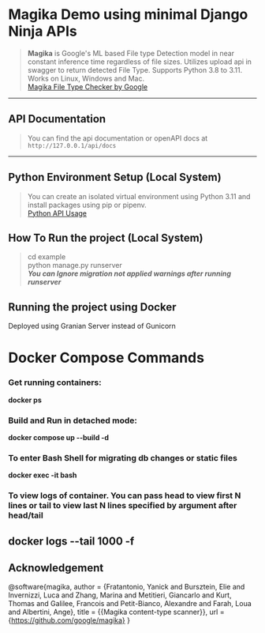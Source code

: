 # Magika Demo using minimal Django Ninja APIs
> **Magika** is Google's ML based File type Detection model in near constant inference time regardless of file sizes.
Utilizes upload api in swagger to return detected File Type. Supports Python 3.8 to 3.11. Works on Linux, Windows and Mac.\
[Magika File Type Checker by Google](https://github.com/google/magika)
---
## API Documentation
> You can find the api documentation or openAPI docs at `http://127.0.0.1/api/docs`
---
## Python Environment Setup (Local System)
> You can create an isolated virtual environment using Python 3.11 and install packages using pip
or pipenv.\
[Python API Usage](https://pypi.org/project/magika/)

## How To Run the project (Local System)
> cd example\
> python manage.py runserver\
***You can Ignore migration not applied warnings after running runserver***

## Running the project using Docker
Deployed using Granian Server instead of Gunicorn
# Docker Compose Commands

### Get running containers:
**docker ps**

### Build and Run in detached mode:
**docker compose up --build -d**

### To enter Bash Shell for migrating db changes or static files
**docker exec -it <container id from docker ps> bash**

### To view logs of container. You can pass head to view first N lines or tail to view last N lines specified by argument after head/tail

**docker logs --tail 1000 -f <container id from docker ps>**
---
## Acknowledgement
@software{magika,
author = {Fratantonio, Yanick and Bursztein, Elie and Invernizzi, Luca and Zhang, Marina and Metitieri, Giancarlo and Kurt, Thomas and Galilee, Francois and Petit-Bianco, Alexandre and Farah, Loua and Albertini, Ange},
title = {{Magika content-type scanner}},
url = {https://github.com/google/magika}
}